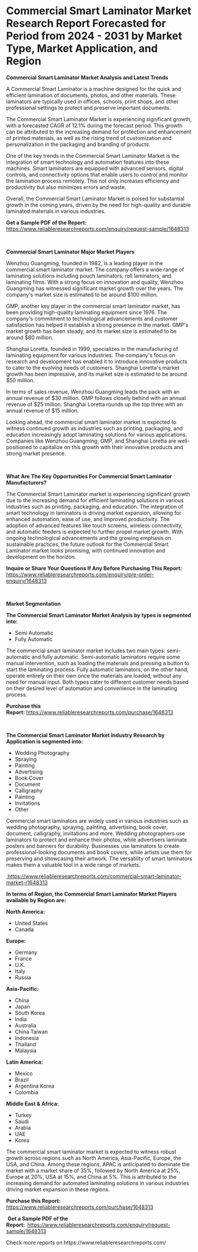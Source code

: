 <p><h1>Commercial Smart Laminator Market Research Report Forecasted for Period from 2024 -  2031 by Market Type, Market Application, and Region</h1></p><p><strong>Commercial Smart Laminator Market Analysis and Latest Trends</strong></p>
<p><p>A Commercial Smart Laminator is a machine designed for the quick and efficient lamination of documents, photos, and other materials. These laminators are typically used in offices, schools, print shops, and other professional settings to protect and preserve important documents. </p><p>The Commercial Smart Laminator Market is experiencing significant growth, with a forecasted CAGR of 12.1% during the forecast period. This growth can be attributed to the increasing demand for protection and enhancement of printed materials, as well as the rising trend of customization and personalization in the packaging and branding of products. </p><p>One of the key trends in the Commercial Smart Laminator Market is the integration of smart technology and automation features into these machines. Smart laminators are equipped with advanced sensors, digital controls, and connectivity options that enable users to control and monitor the lamination process remotely. This not only increases efficiency and productivity but also minimizes errors and waste.</p><p>Overall, the Commercial Smart Laminator Market is poised for substantial growth in the coming years, driven by the need for high-quality and durable laminated materials in various industries.</p></p>
<p><strong>Get a Sample PDF of the Report:&nbsp;</strong> <a href="https://www.reliableresearchreports.com/enquiry/request-sample/1648313">https://www.reliableresearchreports.com/enquiry/request-sample/1648313</a></p>
<p>&nbsp;</p>
<p><strong>Commercial Smart Laminator Major Market Players</strong></p>
<p><p>Wenzhou Guangming, founded in 1982, is a leading player in the commercial smart laminator market. The company offers a wide range of laminating solutions including pouch laminators, roll laminators, and laminating films. With a strong focus on innovation and quality, Wenzhou Guangming has witnessed significant market growth over the years. The company's market size is estimated to be around $100 million.</p><p>GMP, another key player in the commercial smart laminator market, has been providing high-quality laminating equipment since 1976. The company's commitment to technological advancements and customer satisfaction has helped it establish a strong presence in the market. GMP's market growth has been steady, and its market size is estimated to be around $80 million.</p><p>Shanghai Loretta, founded in 1999, specializes in the manufacturing of laminating equipment for various industries. The company's focus on research and development has enabled it to introduce innovative products to cater to the evolving needs of customers. Shanghai Loretta's market growth has been impressive, and its market size is estimated to be around $50 million.</p><p>In terms of sales revenue, Wenzhou Guangming leads the pack with an annual revenue of $30 million. GMP follows closely behind with an annual revenue of $25 million. Shanghai Loretta rounds up the top three with an annual revenue of $15 million.</p><p>Looking ahead, the commercial smart laminator market is expected to witness continued growth as industries such as printing, packaging, and education increasingly adopt laminating solutions for various applications. Companies like Wenzhou Guangming, GMP, and Shanghai Loretta are well-positioned to capitalize on this growth with their innovative products and strong market presence.</p></p>
<p>&nbsp;</p>
<p><strong>What Are The Key Opportunities For Commercial Smart Laminator Manufacturers?</strong></p>
<p><p>The Commercial Smart Laminator market is experiencing significant growth due to the increasing demand for efficient laminating solutions in various industries such as printing, packaging, and education. The integration of smart technology in laminators is driving market expansion, allowing for enhanced automation, ease of use, and improved productivity. The adoption of advanced features like touch screens, wireless connectivity, and automatic feeders is expected to further propel market growth. With ongoing technological advancements and the growing emphasis on sustainable practices, the future outlook for the Commercial Smart Laminator market looks promising, with continued innovation and development on the horizon.</p></p>
<p><strong>Inquire or Share Your Questions If Any Before Purchasing This Report:</strong> <a href="https://www.reliableresearchreports.com/enquiry/pre-order-enquiry/1648313">https://www.reliableresearchreports.com/enquiry/pre-order-enquiry/1648313</a></p>
<p>&nbsp;</p>
<p><strong>Market Segmentation</strong></p>
<p><strong>The Commercial Smart Laminator Market Analysis by types is segmented into:</strong></p>
<p><ul><li>Semi Automatic</li><li>Fully Automatic</li></ul></p>
<p><p>The commercial smart laminator market includes two main types: semi-automatic and fully automatic. Semi-automatic laminators require some manual intervention, such as loading the materials and pressing a button to start the laminating process. Fully automatic laminators, on the other hand, operate entirely on their own once the materials are loaded, without any need for manual input. Both types cater to different customer needs based on their desired level of automation and convenience in the laminating process.</p></p>
<p><strong>Purchase this Report:&nbsp;</strong><a href="https://www.reliableresearchreports.com/purchase/1648313">https://www.reliableresearchreports.com/purchase/1648313</a></p>
<p>&nbsp;</p>
<p><strong>The Commercial Smart Laminator Market Industry Research by Application is segmented into:</strong></p>
<p><ul><li>Wedding Photography</li><li>Spraying</li><li>Painting</li><li>Advertising</li><li>Book Cover</li><li>Document</li><li>Calligraphy</li><li>Painting</li><li>Invitations</li><li>Other</li></ul></p>
<p><p>Commercial smart laminators are widely used in various industries such as wedding photography, spraying, painting, advertising, book cover, document, calligraphy, invitations and more. Wedding photographers use laminators to protect and enhance their photos, while advertisers laminate posters and banners for durability. Businesses use laminators to create professional-looking documents and book covers, while artists use them for preserving and showcasing their artwork. The versatility of smart laminators makes them a valuable tool in a wide range of markets.</p></p>
<p><a href="https://www.reliableresearchreports.com/commercial-smart-laminator-market-r1648313">&nbsp;https://www.reliableresearchreports.com/commercial-smart-laminator-market-r1648313</a></p>
<p><strong>In terms of Region, the Commercial Smart Laminator Market Players available by Region are:</strong></p>
<p>
    <p> <strong> North America: </strong>
        <ul>
            <li>United States</li>
            <li>Canada</li>
        </ul>
        </p> 
    <p> <strong> Europe: </strong>
        <ul>
            <li>Germany</li>
            <li>France</li>
            <li>U.K.</li>
            <li>Italy</li>
            <li>Russia</li>
        </ul>
        </p> 
    <p> <strong> Asia-Pacific: </strong>
        <ul>
            <li>China</li>
            <li>Japan</li>
            <li>South Korea</li>
            <li>India</li>
            <li>Australia</li>
            <li>China Taiwan</li>
            <li>Indonesia</li>
            <li>Thailand</li>
            <li>Malaysia</li>
        </ul>
        </p> 
    <p> <strong> Latin America: </strong>
        <ul>
            <li>Mexico</li>
            <li>Brazil</li>
            <li>Argentina Korea</li>
            <li>Colombia</li>
        </ul>
        </p> 
    <p> <strong> Middle East & Africa: </strong>
        <ul>
            <li>Turkey</li>
            <li>Saudi</li>
            <li>Arabia</li>
            <li>UAE</li>
            <li>Korea</li>
        </ul>
    </p>
    </p>
<p><p>The commercial smart laminator market is expected to witness robust growth across regions such as North America, Asia-Pacific, Europe, the USA, and China. Among these regions, APAC is anticipated to dominate the market with a market share of 35%, followed by North America at 25%, Europe at 20%, USA at 15%, and China at 5%. This is attributed to the increasing demand for automated laminating solutions in various industries driving market expansion in these regions.</p></p>
<p><strong>Purchase this Report: </strong><a href="https://www.reliableresearchreports.com/purchase/1648313">https://www.reliableresearchreports.com/purchase/1648313</a></p>
<p>&nbsp;<strong>Get a Sample PDF of the Report:&nbsp;&nbsp;</strong><a href="https://www.reliableresearchreports.com/enquiry/request-sample/1648313">https://www.reliableresearchreports.com/enquiry/request-sample/1648313</a></p>
<p><strong></strong></p>
<p>Check more reports on https://www.reliableresearchreports.com/</p>